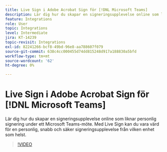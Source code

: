 ```yaml
---
title: Live Sign i Adobe Acrobat Sign för [!DNL Microsoft Teams]
description: Lär dig hur du skapar en signeringsupplevelse online som liknar personlig signering under en [!DNL Microsoft Teams] möte
feature: Integrations
role: User
topic: Integrations
level: Intermediate
jira: KT-14239
topic-revisit: Integrations
exl-id: 82241266-bcf8-49bd-96e8-aa788607f079
source-git-commit: 638c4cc000455d74dd815248d917a188830a5bfd
workflow-type: tm+mt
source-wordcount: '62'
ht-degree: 0%

---
```


# Live Sign i Adobe Acrobat Sign för [!DNL Microsoft Teams]

Lär dig hur du skapar en signeringsupplevelse online som liknar personlig signering under ett Microsoft Teams-möte. Med Live Sign kan du vara värd för en personlig, snabb och säker signeringsupplevelse från vilken enhet som helst.

>[!VIDEO](https://video.tv.adobe.com/v/3425187?quality=12&learn=on&hidetitle=true)
